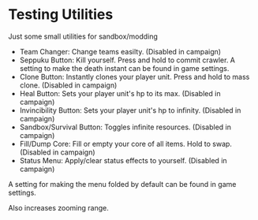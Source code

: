# Testing Utilities
Just some small utilities for sandbox/modding

- Team Changer: Change teams easilty. (Disabled in campaign)
- Seppuku Button: Kill yourself. Press and hold to commit crawler. A setting to make the death instant can be found in game settings.
- Clone Button: Instantly clones your player unit. Press and hold to mass clone. (Disabled in campaign)
- Heal Button: Sets your player unit's hp to its max. (Disabled in campaign)
- Invincibility Button: Sets your player unit's hp to infinity. (Disabled in campaign)
- Sandbox/Survival Button: Toggles infinite resources. (Disabled in campaign)
- Fill/Dump Core: Fill or empty your core of all items. Hold to swap. (Disabled in campaign)
- Status Menu: Apply/clear status effects to yourself. (Disabled in campaign)

A setting for making the menu folded by default can be found in game settings.

Also increases zooming range.